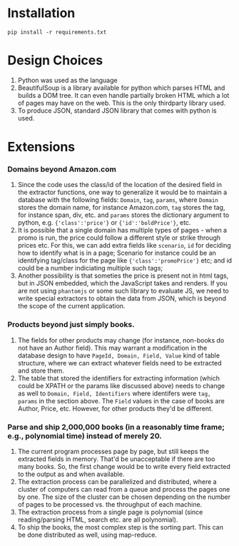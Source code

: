 # Installation

`pip install -r requirements.txt`

# Design Choices
1. Python was used as the language
2. BeautifulSoup is a library available for python which parses HTML and builds a DOM tree. It can even handle partially broken HTML which a lot of pages may have on the web. This is the only thirdparty library used.
3. To produce JSON, standard JSON library that comes with python is used.

# Extensions

### Domains beyond Amazon.com
1. Since the code uses the class/id of the location of the desired field in the extractor functions, one way to generalize it would be to maintain a database with the following fields: `Domain`, `tag`, `params`, where `Domain` stores the domain name, for instance Amazon.com, `tag` stores the tag, for instance span, div, etc. and `params` stores the dictionary argument to python, e.g. `{'class':'price'}` or `{'id':'boldPrice'}`, etc.
2. It is possible that a single domain has multiple types of pages - when a promo is run, the price could follow a different style or strike through prices etc. For this, we can add extra fields like `scenario`, `id` for deciding how to identify what is in a page; Scenario for instance could be an identifying tag/class for the page like `{'class':'promoPrice'}` etc; and id could be a number indiciating multiple such tags;
3. Another possibility is that someties the price is present not in html tags, but in JSON embedded, which the JavaScript takes and renders. If you are not using `phantomjs` or some such library to evaluate JS, we need to write special extractors to obtain the data from JSON, which is beyond the scope of the current application.



### Products beyond just simply books.
1. The fields for other products may change (for instance, non-books do not have an Author field). This may warrant a modification in the database design to have `PageId, Domain, Field, Value` kind of table structure, where we can extract whatever fields need to be extracted and store them.
2. The table that stored the identifiers for extracting information (which could be XPATH or the params like discussed above) needs to change as well to `Domain, Field, Identifiers` where identifers were `tag, params` in the section above. The `Field` values in the case of books are Author, Price, etc. However, for other products they'd be different.

### Parse and ship 2,000,000 books (in a reasonably time frame; e.g., polynomial time) instead of merely 20.
1. The current program processes page by page, but still keeps the extracted fields in memory. That'd be unacceptable if there are too many books. So, the first change would be to write every field extracted to the output as and when available.
2. The extraction process can be parallelized and distributed, where a cluster of computers can read from a queue and process the pages one by one. The size of the cluster can be chosen depending on the number of pages to be processed vs. the throughput of each machine.
3. The extraction process from a single page is polynomial (since reading/parsing HTML, search etc. are all polynomial). 
4. To ship the books, the most complex step is the sorting part. This can be done distributed as well, using map-reduce.
